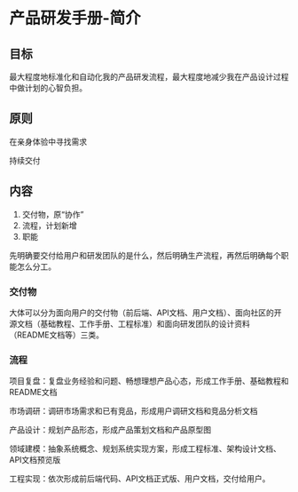 # 产品研发手册-简介
## 目标

最大程度地标准化和自动化我的产品研发流程，最大程度地减少我在产品设计过程中做计划的心智负担。

## 原则
在亲身体验中寻找需求

持续交付

## 内容
1. 交付物，原“协作”
2. 流程，计划新增
3. 职能

先明确要交付给用户和研发团队的是什么，然后明确生产流程，再然后明确每个职能怎么分工。

### 交付物
大体可以分为面向用户的交付物（前后端、API文档、用户文档）、面向社区的开源文档（基础教程、工作手册、工程标准）和面向研发团队的设计资料（README文档等）三类。

### 流程

项目复盘：复盘业务经验和问题、畅想理想产品心态，形成工作手册、基础教程和README文档

市场调研：调研市场需求和已有竞品，形成用户调研文档和竞品分析文档

产品设计：规划产品形态，形成产品策划文档和产品原型图

领域建模：抽象系统概念、规划系统实现方案，形成工程标准、架构设计文档、API文档预览版

工程实现：依次形成前后端代码、API文档正式版、用户文档，交付给用户。

